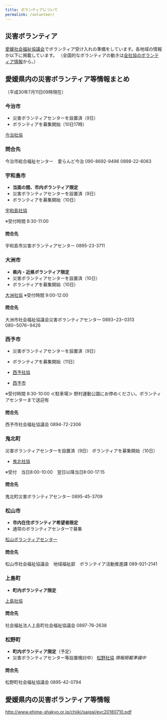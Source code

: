 ```yaml
---
title: ボランティアについて
permalink: /volunteer/
---
```


## 災害ボランティア

[愛媛社会福祉協議会](http://www.ehime-shakyo.or.jp/chiiki/saigai/saigai_volunteer180708.html)でボランティア受け入れの準備をしています。各地域の情報か以下に掲載しています。
（全国的なボランティアの動きは[全社協のボランティア情報](https://www.saigaivc.com/)から。）

## 愛媛県内の災害ボランティア等情報まとめ
（平成30年7月11日09時現在）

### 今治市
- 災害ボランティアセンターを設置済（9日）
- ボランティアを募集開始（10日17時）

[今治社協](http://www.imabari-shakyo.jp/volunteer/saigai2.html)

### 問合先
今治市総合福祉センター　愛らんど今治
090-8692-9496
0898-22-6063

### 宇和島市
- **当面の間、市内ボランティア限定**
- 災害ボランティアセンターを設置済（9日）
- ボランティアを募集開始（10日）

[宇和島社協](http://www.uwajima-shakyo.or.jp/saigaiv.htm)

※受付時間 8:30-11:00

#### 問合先
宇和島市災害ボランティアセンター
0895-23-3711

### 大洲市
- **県内・近県ボランティア限定**
- 災害ボランティアセンターを設置済（10日）
- ボランティアを募集開始（10日）

[大洲社協](http://www.ozushakyo.jp/cms/?p=1021)
※受付時間 9:00-12:00

#### 問合先
大洲市社会福祉協議会災害ボランティアセンター
0893−23−0313
080−5076−9426

### 西予市
- 災害ボランティアセンターを設置済（9日）
- ボランティアを募集開始（11日）

- [西予社協](http://seiyo-syakyo.jp/publics/index/75/)
- [西予市](http://www.city.seiyo.ehime.jp/kinkyu/4956.html)

※受付時間 8:30-10:00
≪駐車場≫
野村運動公園にお停めください。ボランティアセンターまで送迎有

#### 問合先
西予市社会福祉協議会
0894-72-2306

### 鬼北町
災害ボランティアセンターを設置済（9日）
ボランティアを募集開始（10日）
- [鬼北社協](http://kihoku-syakyo.lekumo.biz/news/2018/07/post-2a7c.html)

※受付　当日8:00-10:00　翌日以降当日8:00-17:15

#### 問合先
鬼北町災害ボランティアセンター
0895-45-3709

### 松山市
- **市内在住ボランティア希望者限定**
- 通常のボランティアセンターで募集

[松山ボランティアセンター](http://www.matsuyama-wel.jp/)

#### 問合先
松山市社会福祉協議会　地域福祉部　ボランテイア活動推進課
089-921-2141

### 上島町
- **町内ボランティア限定**

[上島社協](http://www.kamijima-shakyo.or.jp/)

#### 問合先
社会福祉法人上島町社会福祉協議会
0897-76-2638

### 松野町
- **町内ボランティア限定**（予定）
- 災害ボランティアセンター等設置検討中）
[松野社協](http://matsuno-syakyo.or.jp/)
*情報掲載準備中*

#### 問合先
松野町社会福祉協議会
0895-42-0794

## 愛媛県内の災害ボランティア等情報

http://www.ehime-shakyo.or.jp/chiiki/saigai/evc20180710.pdf

